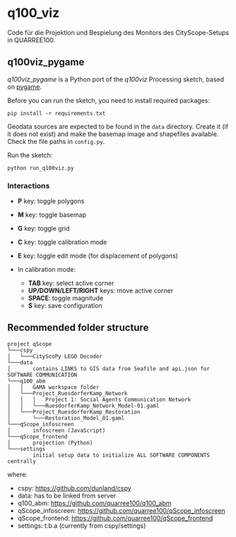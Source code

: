 # q100_viz

Code für die Projektion und Bespielung des Monitors des CityScope-Setups in QUARREE100.

## q100viz_pygame

*q100viz_pygame* is a Python port of the *q100viz* Processing sketch, based on [pygame](https://www.pygame.org/).

Before you can run the sketch, you need to install required packages:
```
pip install -r requirements.txt
```

Geodata sources are expected to be found in the `data` directory. Create it (if it does not exist) and make the basemap image and shapefiles available. Check the file paths in `config.py`.

Run the sketch:
```
python run_q100viz.py
```

### Interactions

- **P** key: toggle polygons
- **M** key: toggle basemap
- **G** key: toggle grid
- **C** key: toggle calibration mode
- **E** key: toggle edit mode (for displacement of polygons)

- In calibration mode:
  - **TAB** key: select active corner
  - **UP/DOWN/LEFT/RIGHT** keys: move active corner
  - **SPACE**: toggle magnitude
  - **S** key: save configuration

## Recommended folder structure

```
project qScope
└───cspy
│   └───CityScoPy LEGO Decoder
└───data
│       contains LINKS to GIS data from Seafile and api.json for SOFTWARE COMMUNICATION
└───q100_abm
│   │   GAMA workspace folder
│   └───Project_RuesdorferKamp_Network
│   │   │   Project 1: Social Agents Communication Network
│   │	└───RuesdorferKamp_Network_Model-01.gaml
│   └───Project_RuesdorferKamp_Restoration
│    	└───Restoration_Model_01.gaml
└───qScope_infoscreen
│       infoscreen (JavaScript)
└───qScope_frontend
│       projection (Python)
└───settings
        initial setup data to initialize ALL SOFTWARE COMPONENTS centrally

```
where:
- cspy: https://github.com/dunland/cspy
- data: has to be linked from server
- q100_abm: https://github.com/quarree100/q100_abm
- qScope_infoscreen: https://github.com/quarree100/qScope_infoscreen
- qScope_frontend: https://github.com/quarree100/qScope_frontend
- settings: t.b.a (currently from cspy/settings)
